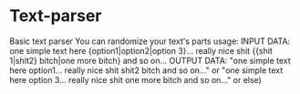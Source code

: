 # Text-parser
Basic text parser
You can randomize your text's parts
usage: 
  INPUT DATA: one simple text here {option1|option2|option 3}... really nice shit {{shit 1|shit2} bitch|one more bitch} and so on...
  OUTPUT DATA: "one simple text here option1... really nice shit shit2 bitch and so on..." 
  or "one simple text here option 3... really nice shit one more bitch and so on..."
  or else)
